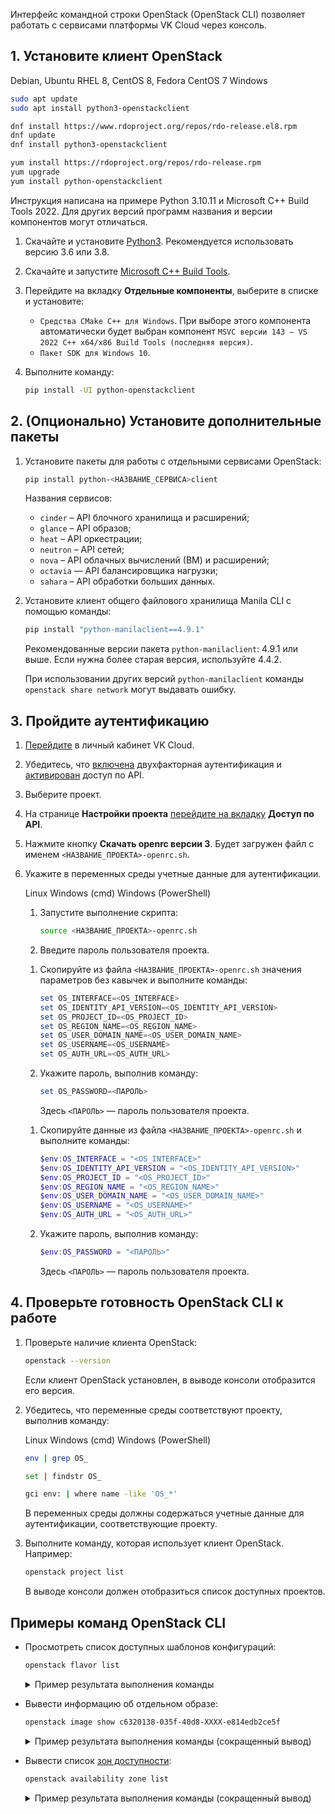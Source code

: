 Интерфейс командной строки OpenStack (OpenStack CLI) позволяет работать с сервисами платформы VK Cloud через консоль.

## 1. Установите клиент OpenStack

<tabs>
<tablist>
<tab>Debian, Ubuntu</tab>
<tab>RHEL 8, CentOS 8, Fedora</tab>
<tab>CentOS 7</tab>
<tab>Windows</tab>
</tablist>
<tabpanel>

```bash
sudo apt update
sudo apt install python3-openstackclient
```

</tabpanel>
<tabpanel>

```bash
dnf install https://www.rdoproject.org/repos/rdo-release.el8.rpm
dnf update
dnf install python3-openstackclient
```

</tabpanel>
<tabpanel>

```bash
yum install https://rdoproject.org/repos/rdo-release.rpm
yum upgrade
yum install python-openstackclient
```

</tabpanel>
<tabpanel>

Инструкция написана на примере Python 3.10.11 и Microsoft C++ Build Tools 2022. Для других версий программ названия и версии компонентов могут отличаться.

1. Скачайте и установите [Python3](https://www.python.org/downloads/windows/). Рекомендуется использовать версию 3.6 или 3.8.
2. Скачайте и запустите [Microsoft C++ Build Tools](https://visualstudio.microsoft.com/ru/visual-cpp-build-tools/).
3. Перейдите на вкладку **Отдельные компоненты**, выберите в списке и установите:

   - `Средства CMake C++ для Windows`. При выборе этого компонента автоматически будет выбран компонент `MSVC версии 143 — VS 2022 С++ x64/x86 Build Tools (последняя версия)`.
   - `Пакет SDK для Windows 10`.

1. Выполните команду:

   ```bash
   pip install -UI python-openstackclient
   ```

</tabpanel>
</tabs>

## 2. (Опционально) Установите дополнительные пакеты

1. Установите пакеты для работы с отдельными сервисами OpenStack:

   ```bash
   pip install python-<НАЗВАНИЕ_СЕРВИСА>client
   ```

   Названия сервисов:

   - `cinder` – API блочного хранилища и расширений;
   - `glance` – API образов;
   - `heat` – API оркестрации;
   - `neutron` – API сетей;
   - `nova` – API облачных вычислений (ВМ) и расширений;
   - `octavia` — API балансировщика нагрузки;
   - `sahara` – API обработки больших данных.

2. Установите клиент общего файлового хранилища Manila CLI с помощью команды:

   ```bash
   pip install "python-manilaclient==4.9.1"
   ```

   <info>

   Рекомендованные версии пакета `python-manilaclient`: 4.9.1 или выше. Если нужна более старая версия, используйте 4.4.2.

   При использовании других версий `python-manilaclient` команды `openstack share network` могут выдавать ошибку.

   </info>

## 3. Пройдите аутентификацию

1. [Перейдите](https://msk.cloud.vk.com/app/) в личный кабинет VK Cloud.
2. Убедитесь, что [включена](/ru/tools-for-using-services/vk-cloud-account/service-management/account-manage/manage-2fa) двухфакторная аутентификация и [активирован](/ru/tools-for-using-services/rest-api/enable-api) доступ по API.
3. Выберите проект.
4. На странице **Настройки проекта** [перейдите на вкладку](https://msk.cloud.vk.com/app/project/keys/) **Доступ по API**.
5. Нажмите кнопку **Скачать openrc версии 3**. Будет загружен файл с именем `<НАЗВАНИЕ_ПРОЕКТА>-openrc.sh`.
6. Укажите в переменных среды учетные данные для аутентификации.

   <tabs>
   <tablist>
   <tab>Linux</tab>
   <tab>Windows (cmd)</tab>
   <tab>Windows (PowerShell)</tab>
   </tablist>
   <tabpanel>

   1. Запустите выполнение скрипта:

      ```bash
      source <НАЗВАНИЕ_ПРОЕКТА>-openrc.sh
      ```

   2. Введите пароль пользователя проекта.

   </tabpanel>
   <tabpanel>

   1. Скопируйте из файла `<НАЗВАНИЕ_ПРОЕКТА>-openrc.sh` значения параметров без кавычек и выполните команды:

      ```powershell
      set OS_INTERFACE=<OS_INTERFACE>
      set OS_IDENTITY_API_VERSION=<OS_IDENTITY_API_VERSION>
      set OS_PROJECT_ID=<OS_PROJECT_ID>
      set OS_REGION_NAME=<OS_REGION_NAME>
      set OS_USER_DOMAIN_NAME=<OS_USER_DOMAIN_NAME>
      set OS_USERNAME=<OS_USERNAME>
      set OS_AUTH_URL=<OS_AUTH_URL>
      ```

   2. Укажите пароль, выполнив команду:

      ```powershell
      set OS_PASSWORD=<ПАРОЛЬ>
      ```

      Здесь `<ПАРОЛЬ>` — пароль пользователя проекта.

   </tabpanel>
   <tabpanel>

   1. Скопируйте данные из файла `<НАЗВАНИЕ_ПРОЕКТА>-openrc.sh` и выполните команды:

      ```powershell
      $env:OS_INTERFACE = "<OS_INTERFACE>"
      $env:OS_IDENTITY_API_VERSION = "<OS_IDENTITY_API_VERSION>"
      $env:OS_PROJECT_ID = "<OS_PROJECT_ID>"
      $env:OS_REGION_NAME = "<OS_REGION_NAME>"
      $env:OS_USER_DOMAIN_NAME = "<OS_USER_DOMAIN_NAME>"
      $env:OS_USERNAME = "<OS_USERNAME>"
      $env:OS_AUTH_URL = "<OS_AUTH_URL>"
      ```

   2. Укажите пароль, выполнив команду:

      ```powershell
      $env:OS_PASSWORD = "<ПАРОЛЬ>"
      ```

      Здесь `<ПАРОЛЬ>` — пароль пользователя проекта.

   </tabpanel>
   </tabs>

## 4. Проверьте готовность OpenStack CLI к работе

1. Проверьте наличие клиента OpenStack:

   ```bash
   openstack --version
   ```

   Если клиент OpenStack установлен, в выводе консоли отобразится его версия.

2. Убедитесь, что переменные среды соответствуют проекту, выполнив команду:

   <tabs>
   <tablist>
   <tab>Linux</tab>
   <tab>Windows (cmd)</tab>
   <tab>Windows (PowerShell)</tab>
   </tablist>
   <tabpanel>

   ```bash
   env | grep OS_
   ```

   </tabpanel>
   <tabpanel>

   ```bash
   set | findstr OS_
   ```

   </tabpanel>
   <tabpanel>

   ```bash
   gci env: | where name -like 'OS_*'
   ```

   </tabpanel>
   </tabs>

   В переменных среды должны содержаться учетные данные для аутентификации, соответствующие проекту.

3. Выполните команду, которая использует клиент OpenStack. Например:

   ```bash
   openstack project list
   ```

   В выводе консоли должен отобразиться список доступных проектов.

## Примеры команд OpenStack CLI

- Просмотреть список доступных шаблонов конфигураций:

   ```bash
   openstack flavor list
   ```

   <details>
   <summary>Пример результата выполнения команды</summary>

   ```bash
   +--------------------------------------+-------------------+-------+------+-----------+-------+-----------+
   | ID                                   | Name              |   RAM | Disk | Ephemeral | VCPUs | Is Public |
   +--------------------------------------+-------------------+-------+------+-----------+-------+-----------+
   | 00bbf595-aa67-437a-b566-92cbe8d00941 | STD2-16-32        | 32768 |    0 |         0 |    16 | True      |
   | 03c66e24-b386-4ceb-91f8-36e898d7fa72 | STD3-1-2          |  2048 |    0 |         0 |     1 | True      |
   | 04db9642-04fe-474b-89cb-c5a778be9ef3 | STD2-6-24         | 24576 |    0 |         0 |     6 | True      |
   | 0c5d5d41-1317-4331-ab58-9c9e04da50d6 | STD2-4-12         | 12288 |    0 |         0 |     4 | True      |
   | 17f80791-c0dd-4124-adaa-8c4a83fa0c51 | STD2-8-16         | 16384 |    0 |         0 |     8 | True      |
   | 19ad4a49-5b3d-43bc-a61d-b4b8b44c9842 | STD3-16-64        | 65536 |    0 |         0 |    16 | True      |
   | 19dc16ec-6d6c-4a34-af1a-ff5cbb056bed | STD3-6-12         | 12288 |    0 |         0 |     6 | True      |
   ```

   </details>

- Вывести информацию об отдельном образе:

   ```bash
   openstack image show c6320138-035f-40d8-XXXX-e814edb2ce5f
   ```

   <details>
   <summary>Пример результата выполнения команды (сокращенный вывод)</summary>

    ```bash
    +------------------+------------------------------------------------------+
    | Field            | Value                                                |
    +------------------+------------------------------------------------------+
    | checksum         | 896ea37e28d82a548cedf1e0aa92XXXX                     |
    | container_format | bare                                                 |
    | created_at       | 2023-03-29T14:06:44Z                                 |
    | disk_format      | raw                                                  |
    | file             | /v2/images/c6320138-035f-40d8-XXXX-e814edb2ce5f/file |
    | id               | c6320138-035f-40d8-XXXX-e814edb2ce5f                 |
    | min_disk         | 0                                                    |
    | min_ram          | 0                                                    |
    | name             | Alt-Linux-P9-Starter-Kit                             |
    | owner            | b5b7ffd4ef0547e5b222f44555dfXXXX                     |
    | properties       | base_image_ref='1a8aa332-d8ef-4c40-XXXX-cade8b59aea3'|
    | protected        | False                                                |
    | schema           | /v2/schemas/image                                    |
    | size             | 1653604352                                           |
    | status           | active                                               |
    | tags             |                                                      |
    | updated_at       | 2023-03-29T14:08:15Z                                 |
    | visibility       | private                                              |
    +------------------+------------------------------------------------------+
    ```

   </details>

- Вывести список [зон доступности](/ru/intro/start/concepts/architecture#az):

   ```bash
   openstack availability zone list
   ```

   <details>
   <summary>Пример результата выполнения команды (сокращенный вывод)</summary>

    ```bash
    +-----------+-------------+
    | Zone Name | Zone Status |
    +-----------+-------------+
    | MS1       | available   |
    | GZ1       | available   |
    | ME1       | available   |
    +-----------+-------------+
    ```

   </details>
